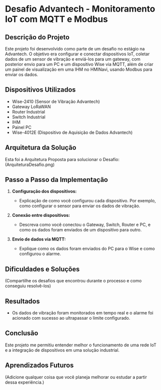 # Desafio Advantech - Monitoramento IoT com MQTT e Modbus

## Descrição do Projeto

Este projeto foi desenvolvido como parte de um desafio no estágio na Advantech. O objetivo era configurar e conectar dispositivos IoT, coletar dados de um sensor de vibração e enviá-los para um gateway, com posterior envio para um PC e um dispositivo Wise via MQTT, além de criar um painel de visualização em uma IHM no HMINavi, usando Modbus para enviar os dados.
## Dispositivos Utilizados

- Wise-2410 (Sensor de Vibração Advantech)
- Gateway LoRaWAN
- Router Industrial
- Switch Industrial
- IHM
- Painel PC
- Wise-4012E (Dispositivo de Aquisição de Dados Advantech)

## Arquitetura da Solução

Esta foi a Arquitetura Proposta para solucionar o Desafio:
(ArquiteturaDesafio.png)

## Passo a Passo da Implementação

1. **Configuração dos dispositivos:**
   - Explicação de como você configurou cada dispositivo. Por exemplo, como configurar o sensor para enviar os dados de vibração.
   
2. **Conexão entre dispositivos:**
   - Descreva como você conectou o Gateway, Switch, Router e PC, e como os dados foram enviados de um dispositivo para outro.

3. **Envio de dados via MQTT:**
   - Explique como os dados foram enviados do PC para o Wise e como configurou o alarme.

## Dificuldades e Soluções

(Compartilhe os desafios que encontrou durante o processo e como conseguiu resolvê-los)

## Resultados

- Os dados de vibração foram monitorados em tempo real e o alarme foi acionado com sucesso ao ultrapassar o limite configurado.

## Conclusão

Este projeto me permitiu entender melhor o funcionamento de uma rede IoT e a integração de dispositivos em uma solução industrial.

## Aprendizados Futuros

(Adicione qualquer coisa que você planeja melhorar ou estudar a partir dessa experiência.)
